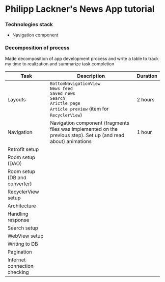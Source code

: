 # Philipp Lackner's News App tutorial

### Technologies stack

- Navigation component

### Decomposition of process
Made decomposition of app development process and write a table to track my time to realization and summarize task completion

| Task                          | Description                                                                                                                             | Duration |
|-------------------------------|-----------------------------------------------------------------------------------------------------------------------------------------|----------|
| Layouts                       | `BottomNavigationView`<br/>`News feed`<br/>`Saved news`<br/>`Search`<br/>`Arictle page`<br/>`Article preview` (item for `RecyclerView`) | 2 hours  |
| Navigation                    | Navigation component (fragments files was implemented on the previous step). Set up (and read about) animations                         | 1 hour   |
| Retrofit setup                |                                                                                                                                         |          |
| Room setup (DAO)              |                                                                                                                                         |          |
| Room setup (DB and converter) |                                                                                                                                         |          |
| RecyclerView setup            |                                                                                                                                         |          |
| Architecture                  |                                                                                                                                         |          |
| Handling response             |                                                                                                                                         |          |
| Search setup                  |                                                                                                                                         |          |
| WebView setup                 |                                                                                                                                         |          |
| Writing to DB                 |                                                                                                                                         |          |
| Pagination                    |                                                                                                                                         |          |
| Internet connection checking  |                                                                                                                                         |          |


